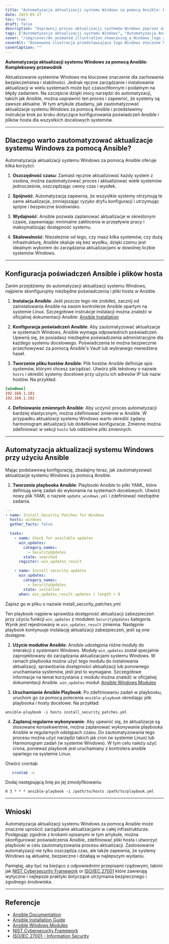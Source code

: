 ```yaml
---
title: "Automatyzacja aktualizacji systemu Windows za pomocą Ansible: Kompleksowy przewodnik"
date: 2023-05-27
toc: true
draft: false
description: "Usprawnij proces aktualizacji systemów Windows poprzez automatyzację za pomocą Ansible - instrukcje krok po kroku i najlepsze praktyki w zestawie."
tags: ["Automatyzacja aktualizacji systemu Windows", "Automatyzacja Ansible", "zarządzanie systemem", "poprawki zabezpieczeń", "Infrastruktura IT", "automatyzacja sieci", "zarządzanie konfiguracją", "Operacje IT", "DevOps", "cyberbezpieczeństwo", "Automatyzacja IT", "Wydajność IT", "Podręcznik Ansible", "Bezpieczeństwo systemu Windows", "zarządzanie aktualizacjami", "Wydajność IT", "Konserwacja IT", "Poświadczenia Ansible", "konfiguracja hosta", "automatyzacja systemu", "Aktualizacje systemu Windows", "Zarządzanie systemem Windows", "Poprawki zabezpieczeń systemu Windows", "Infrastruktura IT Windows", "Automatyzacja sieci Windows", "Zarządzanie konfiguracją systemu Windows", "Operacje IT w systemie Windows", "Windows DevOps", "Cyberbezpieczeństwo systemu Windows", "Automatyzacja IT w systemie Windows", "Wydajność systemu Windows IT"]
cover: "/img/cover/An_animated_illustration_showcasing_a_Windows_logo_surround.png"
coverAlt: "Animowana ilustracja przedstawiająca logo Windows otoczone kołami zębatymi symbolizującymi automatyzację i aktualizacje."
coverCaption: ""
---
```


**Automatyzacja aktualizacji systemu Windows za pomocą Ansible: Kompleksowy przewodnik**

Aktualizowanie systemów Windows ma kluczowe znaczenie dla zachowania bezpieczeństwa i stabilności. Jednak ręczne zarządzanie i instalowanie aktualizacji w wielu systemach może być czasochłonnym i podatnym na błędy zadaniem. Na szczęście dzięki mocy narzędzi do automatyzacji, takich jak Ansible, można usprawnić ten proces i zapewnić, że systemy są zawsze aktualne. W tym artykule zbadamy, jak zautomatyzować aktualizacje systemu Windows za pomocą Ansible i przedstawimy instrukcje krok po kroku dotyczące konfigurowania poświadczeń Ansible i plików hosta dla wszystkich docelowych systemów.

______

## Dlaczego warto zautomatyzować aktualizacje systemu Windows za pomocą Ansible?

Automatyzacja aktualizacji systemu Windows za pomocą Ansible oferuje kilka korzyści:

1. **Oszczędność czasu**: Zamiast ręcznie aktualizować każdy system z osobna, można zautomatyzować proces i aktualizować wiele systemów jednocześnie, oszczędzając cenny czas i wysiłek.

2. **Spójność**: Automatyzacja zapewnia, że wszystkie systemy otrzymują te same aktualizacje, zmniejszając ryzyko dryfu konfiguracji i utrzymując spójne i bezpieczne środowisko.

3. **Wydajność**: Ansible pozwala zaplanować aktualizacje w określonym czasie, zapewniając minimalne zakłócenia w przepływie pracy i maksymalizując dostępność systemu.

4. **Skalowalność**: Niezależnie od tego, czy masz kilka systemów, czy dużą infrastrukturę, Ansible skaluje się bez wysiłku, dzięki czemu jest idealnym wyborem do zarządzania aktualizacjami w dowolnej liczbie systemów Windows.

______

## Konfiguracja poświadczeń Ansible i plików hosta

Zanim przejdziemy do automatyzacji aktualizacji systemu Windows, najpierw skonfigurujmy niezbędne poświadczenia i pliki hosta w Ansible.

1. **Instalacja Ansible**: Jeśli jeszcze tego nie zrobiłeś, zacznij od zainstalowania Ansible na swoim kontrolerze Ansible opartym na systemie Linux. Szczegółowe instrukcje instalacji można znaleźć w oficjalnej dokumentacji Ansible: [Ansible Installation](https://docs.ansible.com/ansible/latest/installation_guide/index.html)

2. **Konfiguracja poświadczeń Ansible**: Aby zautomatyzować aktualizacje w systemach Windows, Ansible wymaga odpowiednich poświadczeń. Upewnij się, że posiadasz niezbędne poświadczenia administracyjne dla każdego systemu docelowego. Poświadczenia te można bezpiecznie przechowywać za pomocą Ansible's Vault lub wybranego menedżera haseł.

3. **Tworzenie pliku hostów Ansible**: Plik hostów Ansible definiuje spis systemów, którymi chcesz zarządzać. Utwórz plik tekstowy o nazwie `hosts` i określić systemy docelowe przy użyciu ich adresów IP lub nazw hostów. Na przykład:

```ini
[windows]
192.168.1.101
192.168.1.102
```

4. **Definiowanie zmiennych Ansible**: Aby uczynić proces automatyzacji bardziej elastycznym, można zdefiniować zmienne w Ansible. W przypadku aktualizacji systemu Windows warto określić żądany harmonogram aktualizacji lub dodatkowe konfiguracje. Zmienne można zdefiniować w sekcji `hosts` lub oddzielne pliki zmiennych.

______

## Automatyzacja aktualizacji systemu Windows przy użyciu Ansible

Mając podstawową konfigurację, zbadajmy teraz, jak zautomatyzować aktualizacje systemu Windows za pomocą Ansible.

1. **Tworzenie playbooka Ansible**: Playbooki Ansible to pliki YAML, które definiują serię zadań do wykonania na systemach docelowych. Utwórz nowy plik YAML o nazwie `update_windows.yml` i zdefiniować niezbędne zadania.

```yaml
---
- name: Install Security Patches for Windows
  hosts: windows
  gather_facts: false

  tasks:
    - name: Check for available updates
      win_updates:
        category_names:
          - SecurityUpdates
        state: searched
      register: win_updates_result

    - name: Install security updates
      win_updates:
        category_names:
          - SecurityUpdates
        state: installed
      when: win_updates_result.updates | length > 0
```
Zapisz go w pliku o nazwie install_security_patches.yml

Ten playbook najpierw sprawdza dostępność aktualizacji zabezpieczeń przy użyciu funkcji `win_updates` z modułem `SecurityUpdates` kategoria. Wynik jest rejestrowany w `win_updates_result` zmienna. Następnie playbook kontynuuje instalację aktualizacji zabezpieczeń, jeśli są one dostępne.

2. **Użycie modułów Ansible**: Ansible udostępnia różne moduły do interakcji z systemami Windows. Moduły `win_updates` został specjalnie zaprojektowany do zarządzania aktualizacjami systemu Windows. W ramach playbooka można użyć tego modułu do instalowania aktualizacji, sprawdzania dostępności aktualizacji lub ponownego uruchamiania systemów, jeśli jest to wymagane. Szczegółowe informacje na temat korzystania z modułu można znaleźć w oficjalnej dokumentacji Ansible. `win_updates` moduł: [Ansible Windows Modules](https://docs.ansible.com/ansible/latest/collections/ansible/windows/win_updates_module.html)

3. **Uruchamianie Ansible Playbook**: Po zdefiniowaniu zadań w playbooku, uruchom go za pomocą polecenia `ansible-playbook` określając plik playbooka i hosty docelowe. Na przykład:

```shell
ansible-playbook -i hosts install_security_patches.yml
```

4. **Zaplanuj regularne wykonywanie**: Aby upewnić się, że aktualizacje są stosowane konsekwentnie, można zaplanować wykonywanie playbooka Ansible w regularnych odstępach czasu. Do zautomatyzowania tego procesu można użyć narzędzi takich jak cron (w systemie Linux) lub Harmonogram zadań (w systemie Windows). W tym celu należy użyć crona, ponieważ playbook jest uruchamiany z kontrolera ansible opartego na systemie Linux.

Otwórz crontab

```bash
   crontab -e
```
Dodaj następującą linię po jej zmodyfikowaniu

```text
0 3 * * * ansible-playbook -i /path/to/hosts /path/to/playbook.yml
```

______

## Wnioski

Automatyzacja aktualizacji systemu Windows za pomocą Ansible może znacznie uprościć zarządzanie aktualizacjami w całej infrastrukturze. Postępując zgodnie z krokami opisanymi w tym artykule, można skonfigurować poświadczenia Ansible, zdefiniować pliki hosta i utworzyć playbooki w celu zautomatyzowania procesu aktualizacji. Zastosowanie automatyzacji nie tylko oszczędza czas, ale także zapewnia, że systemy Windows są aktualne, bezpieczne i działają w najlepszym wydaniu.

Pamiętaj, aby być na bieżąco z odpowiednimi przepisami rządowymi, takimi jak [NIST Cybersecurity Framework](https://www.nist.gov/cyberframework) or [ISO/IEC 27001](https://www.iso.org/isoiec-27001-information-security.html) które zawierają wytyczne i najlepsze praktyki dotyczące utrzymania bezpiecznego i zgodnego środowiska.

______

## Referencje

- [Ansible Documentation](https://docs.ansible.com/ansible/latest/index.html)
- [Ansible Installation Guide](https://docs.ansible.com/ansible/latest/installation_guide/index.html)
- [Ansible Windows Modules](https://docs.ansible.com/ansible/latest/collections/ansible/windows/win_updates_module.html)
- [NIST Cybersecurity Framework](https://www.nist.gov/cyberframework)
- [ISO/IEC 27001 - Information Security](https://www.iso.org/isoiec-27001-information-security.html)

